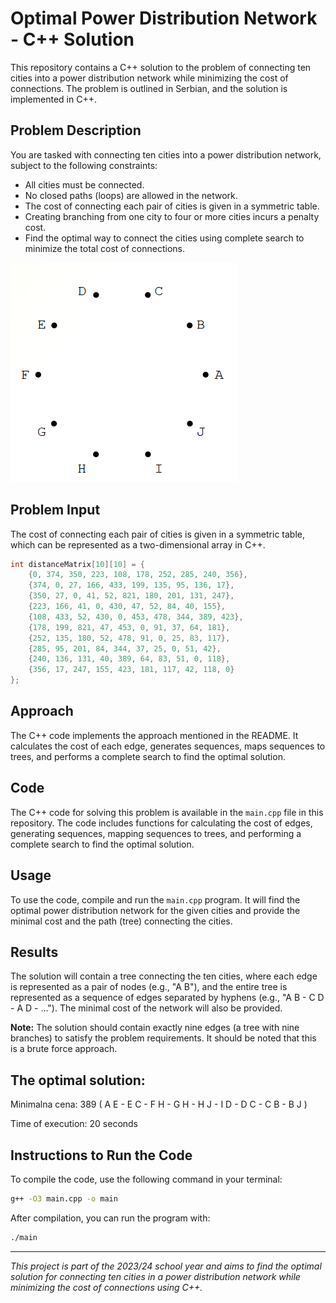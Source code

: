 # Optimal Power Distribution Network - C++ Solution

This repository contains a C++ solution to the problem of connecting ten cities into a power distribution network while minimizing the cost of connections. The problem is outlined in Serbian, and the solution is implemented in C++.

## Problem Description

You are tasked with connecting ten cities into a power distribution network, subject to the following constraints:

- All cities must be connected.
- No closed paths (loops) are allowed in the network.
- The cost of connecting each pair of cities is given in a symmetric table.
- Creating branching from one city to four or more cities incurs a penalty cost.
- Find the optimal way to connect the cities using complete search to minimize the total cost of connections.

![TSP Example](../media/ioa_zd_3.png)

## Problem Input

The cost of connecting each pair of cities is given in a symmetric table, which can be represented as a two-dimensional array in C++.

```cpp
int distanceMatrix[10][10] = {
    {0, 374, 350, 223, 108, 178, 252, 285, 240, 356},
    {374, 0, 27, 166, 433, 199, 135, 95, 136, 17},
    {350, 27, 0, 41, 52, 821, 180, 201, 131, 247},
    {223, 166, 41, 0, 430, 47, 52, 84, 40, 155},
    {108, 433, 52, 430, 0, 453, 478, 344, 389, 423},
    {178, 199, 821, 47, 453, 0, 91, 37, 64, 181},
    {252, 135, 180, 52, 478, 91, 0, 25, 83, 117},
    {285, 95, 201, 84, 344, 37, 25, 0, 51, 42},
    {240, 136, 131, 40, 389, 64, 83, 51, 0, 118},
    {356, 17, 247, 155, 423, 181, 117, 42, 118, 0}
};
```

## Approach

The C++ code implements the approach mentioned in the README. It calculates the cost of each edge, generates sequences, maps sequences to trees, and performs a complete search to find the optimal solution.

## Code

The C++ code for solving this problem is available in the `main.cpp` file in this repository. The code includes functions for calculating the cost of edges, generating sequences, mapping sequences to trees, and performing a complete search to find the optimal solution.

## Usage

To use the code, compile and run the `main.cpp` program. It will find the optimal power distribution network for the given cities and provide the minimal cost and the path (tree) connecting the cities.

## Results

The solution will contain a tree connecting the ten cities, where each edge is represented as a pair of nodes (e.g., "A B"), and the entire tree is represented as a sequence of edges separated by hyphens (e.g., "A B - C D - A D - ..."). The minimal cost of the network will also be provided.

**Note:** The solution should contain exactly nine edges (a tree with nine branches) to satisfy the problem requirements. It should be noted that this is a brute force approach.

## The optimal solution:
Minimalna cena: 389
( A E - E C - F H - G H - H J - I D - D C - C B - B J )

Time of execution: 20 seconds

## Instructions to Run the Code

To compile the code, use the following command in your terminal:

```bash
g++ -O3 main.cpp -o main
```

After compilation, you can run the program with:

```bash
./main
```
---

*This project is part of the 2023/24 school year and aims to find the optimal solution for connecting ten cities in a power distribution network while minimizing the cost of connections using C++.*

